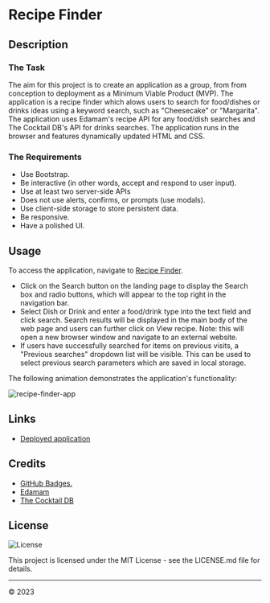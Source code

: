 # Recipe Finder

## Description

### The Task 

The aim for this project is to create an application as a group, from from conception to deployment as a Minimum Viable Product (MVP). The application is a recipe finder which alows users to search for food/dishes or drinks ideas using a keyword search, such as "Cheesecake" or  "Margarita". The application uses Edamam's recipe API for any food/dish searches and The Cocktail DB's API for drinks searches. The application runs in the browser and features dynamically updated HTML and CSS.

### The Requirements

* Use Bootstrap.
* Be interactive (in other words, accept and respond to user input).
* Use at least two server-side APIs
* Does not use alerts, confirms, or prompts (use modals).
* Use client-side storage to store persistent data.
* Be responsive.
* Have a polished UI.


## Usage

To access the application, navigate to [Recipe Finder](https://agh911.github.io/recipe-finder). 
* Click on the Search button on the landing page to display the Search box and radio buttons, which will appear to the top right in the navigation bar. 
* Select Dish or Drink and enter a food/drink type into the text field and click search. Search results will be displayed in the main body of the web page and users can further click on View recipe. Note: this will open a new browser window and navigate to an external website.
* If users have successfully searched for items on previous visits, a "Previous searches" dropdown list will be visible. This can be used to select previous search parameters which are saved in local storage. 

The following animation demonstrates the application's functionality:

![recipe-finder-app](assets/images/recipe-finder-app.gif)


## Links

* [Deployed application](https://agh911.github.io/recipe-finder)


## Credits

* [GitHub Badges.](https://shields.io/)
* [Edamam](https://www.edamam.com/)
* [The Cocktail DB](https://www.thecocktaildb.com)


## License

![License](https://img.shields.io/github/license/agh911/recipe-finder?color=informational&label=License)

This project is licensed under the MIT License - see the LICENSE.md file for details.


---

© 2023